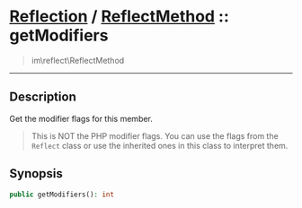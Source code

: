 # [Reflection](reflect.md) / [ReflectMethod](reflect-ReflectMethod.md) :: getModifiers
 > im\reflect\ReflectMethod
____

## Description
Get the modifier flags for this member.

 > This is NOT the PHP modifier flags. You can use the flags from the `Reflect` class or use the inherited ones in this class to interpret them.  

## Synopsis
```php
public getModifiers(): int
```
